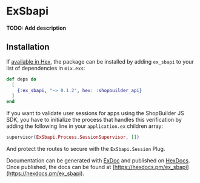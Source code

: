 # ExSbapi

**TODO: Add description**

## Installation

If [available in Hex](https://hex.pm/docs/publish), the package can be installed
by adding `ex_sbapi` to your list of dependencies in `mix.exs`:

```elixir
def deps do
  [
    {:ex_sbapi, "~> 0.1.2", hex: :shopbuilder_api}
  ]
end
```

If you want to validate user sessions for apps using the ShopBuilder JS SDK, you have to 
initialize the process that handles this verification by adding the following line in your `application.ex` children array:

```elixir
supervisor(ExSbapi.Process.SessionSupervisor, [])
```

And protect the routes to secure with the `ExSbapi.Session` Plug.

Documentation can be generated with [ExDoc](https://github.com/elixir-lang/ex_doc)
and published on [HexDocs](https://hexdocs.pm). Once published, the docs can
be found at [https://hexdocs.pm/ex_sbapi](https://hexdocs.pm/ex_sbapi).

